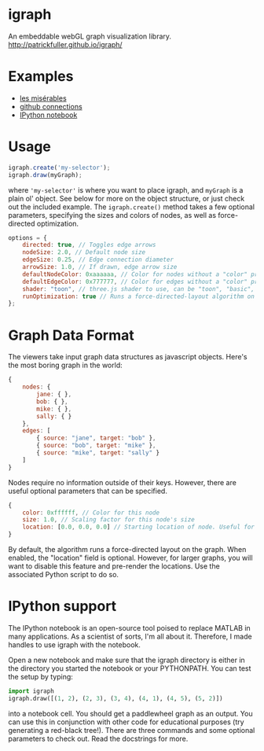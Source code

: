 igraph
======

An embeddable webGL graph visualization library.
http://patrickfuller.github.io/igraph/

Examples
========

 * [les misérables](http://patrickfuller.github.io/igraph/examples/miserables.html)
 * [github connections](http://patrickfuller.github.io/igraph/examples/github.html)
 * [IPython notebook](http://patrickfuller.github.io/igraph/examples/ipython.html)

Usage
=====

```javascript
igraph.create('my-selector');
igraph.draw(myGraph);
```

where `'my-selector'` is where you want to place igraph, and `myGraph` is a plain ol' object. See below for more on the object structure, or just check out the included example. The `igraph.create()` method takes a few optional parameters, specifying the sizes and colors of nodes, as well as force-directed optimization.

```javascript
options = {
    directed: true, // Toggles edge arrows
    nodeSize: 2.0, // Default node size
    edgeSize: 0.25, // Edge connection diameter
    arrowSize: 1.0, // If drawn, edge arrow size
    defaultNodeColor: 0xaaaaaa, // Color for nodes without a "color" property
    defaultEdgeColor: 0x777777, // Color for edges without a "color" property
    shader: "toon", // three.js shader to use, can be "toon", "basic", "phong", or "lambert"
    runOptimization: true // Runs a force-directed-layout algorithm on the graph
};
```

Graph Data Format
=================

The viewers take input graph data structures as javascript objects. Here's the most boring graph in the world:

```javascript
{
    nodes: {
        jane: { },
        bob: { },
        mike: { },
        sally: { }
    },
    edges: [
        { source: "jane", target: "bob" },
        { source: "bob", target: "mike" },
        { source: "mike", target: "sally" }
    ]
}
```

Nodes require no information outside of their keys. However, there are useful optional parameters that can be specified.

```javascript
{
    color: 0xffffff, // Color for this node
    size: 1.0, // Scaling factor for this node's size
    location: [0.0, 0.0, 0.0] // Starting location of node. Useful for pre-rendering.
}
```

By default, the algorithm runs a force-directed layout on the graph. When enabled, the "location" field is optional. However, for larger graphs, you will want to disable this feature and pre-render the locations. Use the associated Python script to do so.

IPython support
===============

The IPython notebook is an open-source tool poised to replace MATLAB in many
applications. As a scientist of sorts, I'm all about it. Therefore, I made
handles to use igraph with the notebook.

Open a new notebook and make sure that the igraph directory is either in the directory you started the notebook or your PYTHONPATH. You can test the setup by typing:

```python
import igraph
igraph.draw([(1, 2), (2, 3), (3, 4), (4, 1), (4, 5), (5, 2)])
```

into a notebook cell. You should get a paddlewheel graph as an output. You can use this in conjunction with other code for educational purposes (try generating a red-black tree!). There are three commands and some optional parameters to check out. Read the docstrings for more.
